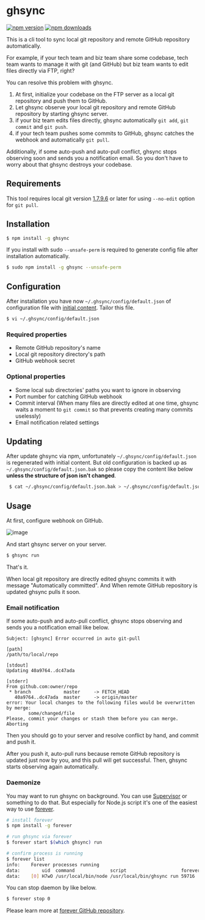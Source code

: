 # ghsync

[![npm version](https://img.shields.io/npm/v/ghsync.svg?style=flat-square)](https://www.npmjs.com/package/ghsync)
[![npm downloads](https://img.shields.io/npm/dm/ghsync.svg?style=flat-square)](https://www.npmjs.com/package/ghsync)

This is a cli tool to sync local git repository and remote GitHub repository automatically.

For example, if your tech team and biz team share some codebase, tech team wants to manage it with git (and GitHub) but biz team wants to edit files directly via FTP, right?

You can resolve this problem with ghsync.

1. At first, initialize your codebase on the FTP server as a local git repository and push them to GitHub.
1. Let ghsync observe your local git repository and remote GitHub repository by starting ghsync server.
1. if your biz team edits files directly, ghsync automatically `git add`, `git commit` and `git push`.
1. if your tech team pushes some commits to GitHub, ghsync catches the webhook and automatically `git pull`.

Additionally, if some auto-push and auto-pull conflict, ghsync stops observing soon and sends you a notification email. So you don't have to worry about that ghsync destroys your codebase.

## Requirements

This tool requires local git version [1.7.9.6](https://git-scm.com/docs/git-pull/1.7.9.6) or later for using `--no-edit` option for `git pull`. 

## Installation

```bash
$ npm install -g ghsync
```

If you install with sudo `--unsafe-perm` is required to generate config file after installation automatically.

```bash
$ sudo npm install -g ghsync --unsafe-perm
```

## Configuration

After installation you have now `~/.ghsync/config/default.json` of configuration file with [initial content](config/default.json.placeholder). Tailor this file.

```bash
$ vi ~/.ghsync/config/default.json
```

### Required properties

* Remote GitHub repository's name
* Local git repository directory's path
* GitHub webhook secret

### Optional properties

* Some local sub directories' paths you want to ignore in observing
* Port number for catching GitHub webhook
* Commit interval (When many files are directly edited at one time, ghsync waits a moment to `git commit` so that prevents creating many commits uselessly)
* Email notification related settings

## Updating

After update ghsync via npm, unfortunately `~/.ghsync/config/default.json` is regenerated with initial content. But old configuration is backed up as `~/.ghsync/config/default.json.bak` so please copy the content like below **unless the structure of json isn't changed**.
 
 ```bash
  $ cat ~/.ghsync/config/default.json.bak > ~/.ghsync/config/default.json
  ```
 
## Usage

At first, configure webhook on GitHub.

![image](https://cloud.githubusercontent.com/assets/4360663/19375726/20bc35c0-9212-11e6-9425-9009128fb1d3.png)

And start ghsync server on your server.

```bash
$ ghsync run
```

That's it.

When local git repository are directly edited ghsync commits it with message "Automatically committed". And When remote GitHub repository is updated ghsync pulls it soon.

### Email notification

If some auto-push and auto-pull conflict, ghsync stops observing and sends you a notification email like below.

```
Subject: [ghsync] Error occurred in auto git-pull

[path]
/path/to/local/repo

[stdout]
Updating 40a9764..dc47ada

[stderr]
From github.com:owner/repo
 * branch            master     -> FETCH_HEAD
   40a9764..dc47ada  master     -> origin/master
error: Your local changes to the following files would be overwritten by merge:
        some/changed/file
Please, commit your changes or stash them before you can merge.
Aborting
```

Then you should go to your server and resolve conflict by hand, and commit and push it.

After you push it, auto-pull runs because remote GitHub repository is updated just now by you, and this pull will get successful. Then, ghsync starts observing again automatically.

### Daemonize

You may want to run ghsync on background. You can use [Supervisor](http://supervisord.org/) or something to do that. But especially for Node.js script it's one of the easiest way to use [forever](https://github.com/foreverjs/forever).

```bash
# install forever
$ npm install -g forever

# run ghsync via forever
$ forever start $(which ghsync) run

# confirm process is running
$ forever list
info:    Forever processes running
data:        uid  command             script                    forever pid   id logfile                      uptime
data:    [0] H7wO /usr/local/bin/node /usr/local/bin/ghsync run 59716   59726    /home/user/.forever/H7wO.log 0:0:0:2.636
```

You can stop daemon by like below.

```bash
$ forever stop 0
```

Please learn more at [forever GitHub repository](https://github.com/foreverjs/forever).
